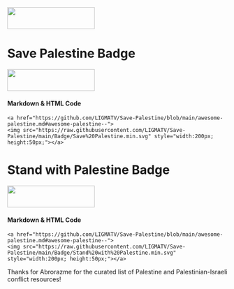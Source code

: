 <a href="https://github.com/LIGMATV/Save-Palestine/tree/main/Badge">
<img src="https://raw.githubusercontent.com/LIGMATV/Save-Palestine/main/Badge/Download.min.svg" style="width:200px; height:50px;"></a>

# Save Palestine Badge

<a href="https://github.com/LIGMATV/Save-Palestine/blob/main/awesome-palestine.md#awesome-palestine--">
<img src="https://raw.githubusercontent.com/LIGMATV/Save-Palestine/main/Badge/Save%20Palestine.min.svg" style="width:200px; height:50px;"></a>

#### Markdown & HTML Code
```
<a href="https://github.com/LIGMATV/Save-Palestine/blob/main/awesome-palestine.md#awesome-palestine--">
<img src="https://raw.githubusercontent.com/LIGMATV/Save-Palestine/main/Badge/Save%20Palestine.min.svg" style="width:200px; height:50px;"></a>
```

# Stand with Palestine Badge

<a href="https://github.com/LIGMATV/Save-Palestine/blob/main/awesome-palestine.md#awesome-palestine--">
<img src="https://raw.githubusercontent.com/LIGMATV/Save-Palestine/main/Badge/Stand%20with%20Palestine.min.svg" style="width:200px; height:50px;"></a>

#### Markdown & HTML Code
```
<a href="https://github.com/LIGMATV/Save-Palestine/blob/main/awesome-palestine.md#awesome-palestine--">
<img src="https://raw.githubusercontent.com/LIGMATV/Save-Palestine/main/Badge/Stand%20with%20Palestine.min.svg" style="width:200px; height:50px;"></a>
```

Thanks for Abrorazme for the curated list of Palestine and Palestinian-Israeli conflict resources!

